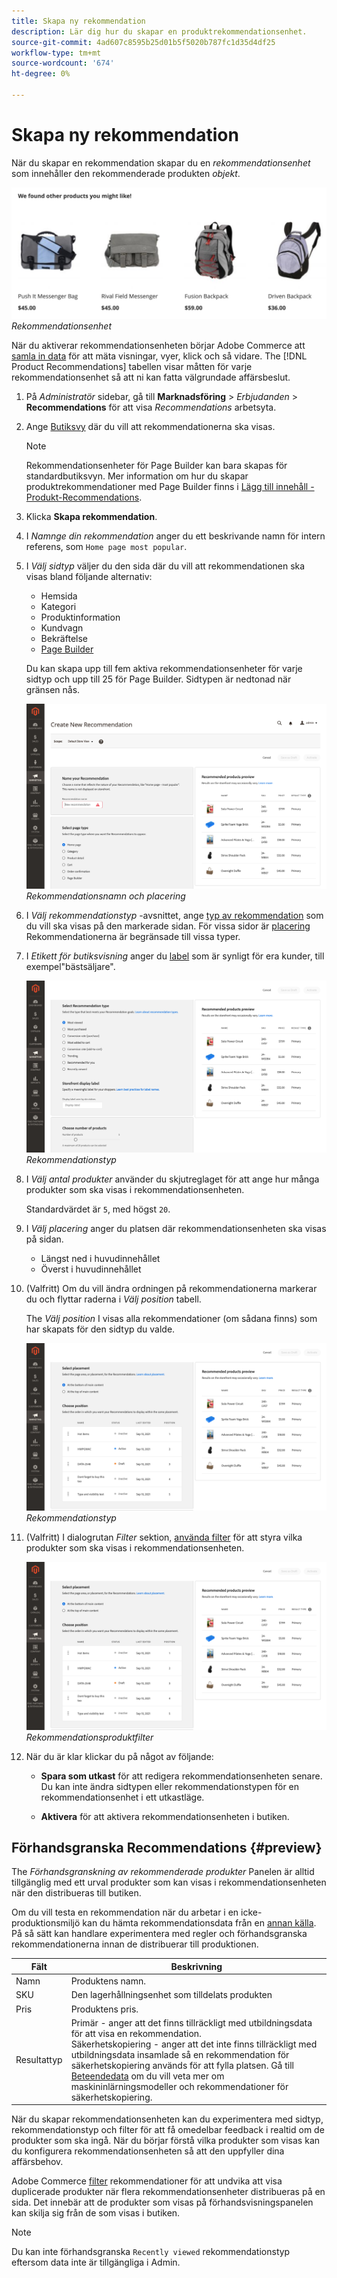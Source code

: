 ```yaml
---
title: Skapa ny rekommendation
description: Lär dig hur du skapar en produktrekommendationsenhet.
source-git-commit: 4ad607c8595b25d01b5f5020b787fc1d35d4df25
workflow-type: tm+mt
source-wordcount: '674'
ht-degree: 0%

---
```


# Skapa ny rekommendation

När du skapar en rekommendation skapar du en _rekommendationsenhet_ som innehåller den rekommenderade produkten _objekt_.

![Rekommendationsenhet](assets/unit.png)
_Rekommendationsenhet_

När du aktiverar rekommendationsenheten börjar Adobe Commerce att [samla in data](workspace.md) för att mäta visningar, vyer, klick och så vidare. The [!DNL Product Recommendations] tabellen visar måtten för varje rekommendationsenhet så att ni kan fatta välgrundade affärsbeslut.

1. På _Administratör_ sidebar, gå till **Marknadsföring** > _Erbjudanden_ > **Recommendations** för att visa _Recommendations_ arbetsyta.

1. Ange [Butiksvy](https://docs.magento.com/user-guide/configuration/scope.html) där du vill att rekommendationerna ska visas.

   >[!NOTE]
   >
   > Rekommendationsenheter för Page Builder kan bara skapas för standardbutiksvyn. Mer information om hur du skapar produktrekommendationer med Page Builder finns i [Lägg till innehåll - Produkt-Recommendations](https://docs.magento.com/user-guide/cms/page-builder-add-recommendations.html).

1. Klicka **Skapa rekommendation**.

1. I _Namnge din rekommendation_ anger du ett beskrivande namn för intern referens, som `Home page most popular`.

1. I _Välj sidtyp_ väljer du den sida där du vill att rekommendationen ska visas bland följande alternativ:

   - Hemsida
   - Kategori
   - Produktinformation
   - Kundvagn
   - Bekräftelse
   - [Page Builder](https://docs.magento.com/user-guide/cms/page-builder-add-recommendations.html)

   Du kan skapa upp till fem aktiva rekommendationsenheter för varje sidtyp och upp till 25 för Page Builder. Sidtypen är nedtonad när gränsen nås.

   ![Rekommendationsnamn](assets/create-recommendation.png)
   _Rekommendationsnamn och placering_

1. I _Välj rekommendationstyp_ -avsnittet, ange [typ av rekommendation](type.md) som du vill ska visas på den markerade sidan. För vissa sidor är [placering](placement.md) Rekommendationerna är begränsade till vissa typer.

1. I _Etikett för butiksvisning_ anger du [label](placement.md#recommendation-labels) som är synligt för era kunder, till exempel&quot;bästsäljare&quot;.

   ![Rekommendationsnamn](assets/create-recommendation-select-type.png)
   _Rekommendationstyp_

1. I _Välj antal produkter_ använder du skjutreglaget för att ange hur många produkter som ska visas i rekommendationsenheten.

   Standardvärdet är `5`, med högst `20`.

1. I _Välj placering_ anger du platsen där rekommendationsenheten ska visas på sidan.

   - Längst ned i huvudinnehållet
   - Överst i huvudinnehållet

1. (Valfritt) Om du vill ändra ordningen på rekommendationerna markerar du och flyttar raderna i _Välj position_ tabell.

   The _Välj position_ I visas alla rekommendationer (om sådana finns) som har skapats för den sidtyp du valde.

   ![Rekommendationsnamn](assets/create-recommendation-select-placement.png)
   _Rekommendationstyp_

1. (Valfritt) I dialogrutan _Filter_ sektion, [använda filter](filters.md) för att styra vilka produkter som ska visas i rekommendationsenheten.

   ![Rekommendationsnamn](assets/create-recommendation-select-placement.png)
   _Rekommendationsproduktfilter_

1. När du är klar klickar du på något av följande:

   - **Spara som utkast** för att redigera rekommendationsenheten senare. Du kan inte ändra sidtypen eller rekommendationstypen för en rekommendationsenhet i ett utkastläge.

   - **Aktivera** för att aktivera rekommendationsenheten i butiken.

## Förhandsgranska Recommendations {#preview}

The _Förhandsgranskning av rekommenderade produkter_ Panelen är alltid tillgänglig med ett urval produkter som kan visas i rekommendationsenheten när den distribueras till butiken.

Om du vill testa en rekommendation när du arbetar i en icke-produktionsmiljö kan du hämta rekommendationsdata från en [annan källa](settings.md). På så sätt kan handlare experimentera med regler och förhandsgranska rekommendationerna innan de distribuerar till produktionen.

| Fält | Beskrivning |
|---|---|
| Namn | Produktens namn. |
| SKU | Den lagerhållningsenhet som tilldelats produkten |
| Pris | Produktens pris. |
| Resultattyp | Primär - anger att det finns tillräckligt med utbildningsdata för att visa en rekommendation.<br />Säkerhetskopiering - anger att det inte finns tillräckligt med utbildningsdata insamlade så en rekommendation för säkerhetskopiering används för att fylla platsen. Gå till [Beteendedata](behavioral-data.md) om du vill veta mer om maskininlärningsmodeller och rekommendationer för säkerhetskopiering. |

När du skapar rekommendationsenheten kan du experimentera med sidtyp, rekommendationstyp och filter för att få omedelbar feedback i realtid om de produkter som ska ingå. När du börjar förstå vilka produkter som visas kan du konfigurera rekommendationsenheten så att den uppfyller dina affärsbehov.

Adobe Commerce [filter](filters.md) rekommendationer för att undvika att visa duplicerade produkter när flera rekommendationsenheter distribueras på en sida. Det innebär att de produkter som visas på förhandsvisningspanelen kan skilja sig från de som visas i butiken.

>[!NOTE]
>
> Du kan inte förhandsgranska `Recently viewed` rekommendationstyp eftersom data inte är tillgängliga i Admin.
